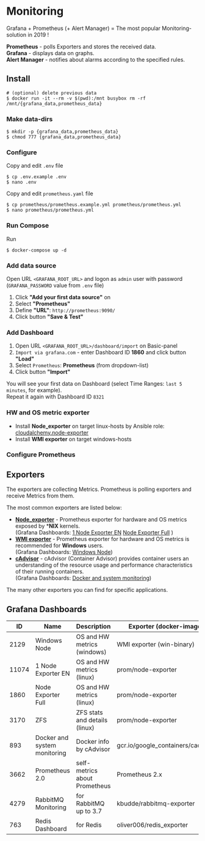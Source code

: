 # Monitoring
Grafana + Prometheus (+ Alert Manager) = The most popular Monitoring-solution in 2019 !

**Prometheus** - polls Exporters and stores the received data.  
**Grafana** - displays data on graphs.  
**Alert Manager** - notifies about alarms according to the specified rules.

## Install
```console
# (optional) delete previous data
$ docker run -it --rm -v $(pwd):/mnt busybox rm -rf /mnt/{grafana_data,prometheus_data}
```

### Make data-dirs
```console
$ mkdir -p {grafana_data,prometheus_data}
$ chmod 777 {grafana_data,prometheus_data}
```

### Configure
Copy and edit `.env` file
```console
$ cp .env.example .env
$ nano .env
```
Copy and edit `prometheus.yaml` file
```console
$ cp prometheus/prometheus.example.yml prometheus/prometheus.yml
$ nano prometheus/prometheus.yml
```

### Run Compose
Run 
```console
$ docker-compose up -d
```

### Add data source
Open URL `<GRAFANA_ROOT_URL>` and logon as `admin` user with password (`GRAFANA_PASSWORD` value from `.env` file)
1. Click **"Add your first data source"** on 
1. Select **"Prometheus"**
1. Define **"URL"**: `http://prometheus:9090/`
1. Click button **"Save & Test"**

### Add Dashboard
1. Open URL `<GRAFANA_ROOT_URL>/dashboard/import` on Basic-panel
1. `Import via grafana.com` - enter Dashboard ID **1860** and click button **"Load"**
1. Select `Prometheus`: **Prometheus** (from dropdown-list)
1. Click button **"Import"**

You will see your first data on Dashboard (select Time Ranges: `last 5 minutes`, for example).  
Repeat it again with Dashboard ID `8321`

### HW and OS metric exporter
* Install **Node_exporter** on target linux-hosts by Ansible role: [cloudalchemy.node-exporter](https://github.com/cloudalchemy/ansible-node-exporter)
* Install **WMI exporter** on target windows-hosts

### Configure Prometheus


## Exporters
The exporters are collecting Metrics. Prometheus is polling exporters and receive Metrics from them.

The most common exporters are listed below:
* **[Node_exporter](https://github.com/prometheus/node_exporter)** -
  Prometheus exporter for hardware and OS metrics exposed by ***NIX** kernels.  
  (Grafana Dashboards: [1 Node Exporter EN](https://grafana.com/grafana/dashboards/11074) 
  [Node Exporter Full](https://grafana.com/grafana/dashboards/1860) )
* **[WMI exporter](https://github.com/martinlindhe/wmi_exporter)** -
  Prometheus exporter for hardware and OS metrics is recommended for **Windows** users.  
  (Grafana Dashboards: [Windows Node](https://grafana.com/grafana/dashboards/2129))
* **[cAdvisor](https://github.com/google/cadvisor)** -
  cAdvisor (Container Advisor) provides container users an understanding of the resource usage
  and performance characteristics of their running containers.  
  (Grafana Dashboards: [Docker and system monitoring](https://grafana.com/grafana/dashboards/893))

The many other exporters you can find for specific applications.

## Grafana Dashboards

| ID    | Name                         | Description                   | Exporter (docker-image)           |
|-------|------------------------------|-------------------------------|-----------------------------------|
|  2129 | Windows Node                 | OS and HW metrics   (windows) | WMI exporter (win-binary)         |
| 11074 | 1 Node Exporter EN           | OS and HW metrics     (linux) | prom/node-exporter                |
|  1860 | Node Exporter Full           | OS and HW metrics     (linux) | prom/node-exporter                |
|  3170 | ZFS                          | ZFS stats and details (linux) | prom/node-exporter                |
|  893  | Docker and system monitoring | Docker info by cAdvisor       | gcr.io/google_containers/cadvisor |
|  3662 | Prometheus 2.0               | self-metrics about Prometheus | Prometheus 2.x                    |
|  4279 | RabbitMQ Monitoring          | for RabbitMQ up to 3.7        | kbudde/rabbitmq-exporter          |
|  763  | Redis Dashboard              | for Redis                     | oliver006/redis_exporter          |

